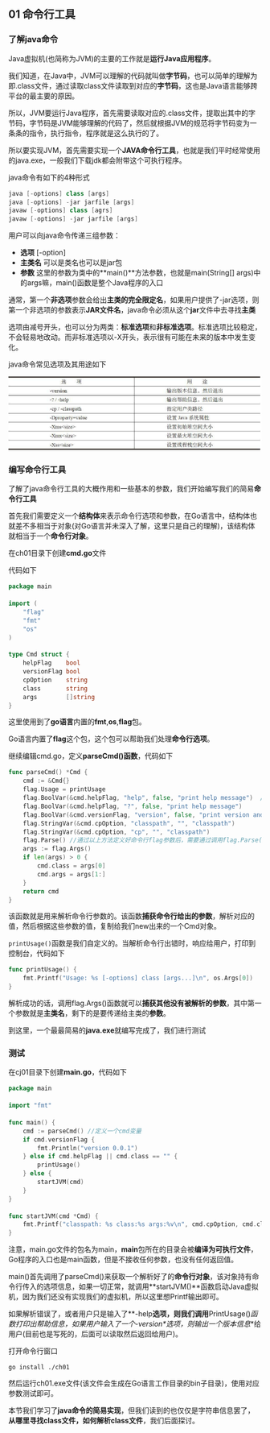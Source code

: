 ## 01 命令行工具

### 了解java命令

Java虚拟机(也简称为JVM)的主要的工作就是**运行Java应用程序**。

我们知道，在Java中，JVM可以理解的代码就叫做**字节码**，也可以简单的理解为即.class文件，通过读取class文件读取到对应的**字节码**，这也是Java语言能够跨平台的最主要的原因。

所以，JVM要运行Java程序，首先需要读取对应的.class文件，提取出其中的字节码，字节码是JVM能够理解的代码了，然后就根据JVM的规范将字节码变为一条条的指令，执行指令，程序就是这么执行的了。

所以要实现JVM，首先需要实现一个**JAVA命令行工具**，也就是我们平时经常使用的java.exe，一般我们下载jdk都会附带这个可执行程序。

java命令有如下的4种形式

```java
java [-options] class [args]
java [-options] -jar jarfile [args]
javaw [-options] class [agrs]
javaw [-options] -jar jarfile [args]
```

用户可以向java命令传递三组参数：

- **选项** [-option]
- **主类名** 可以是类名也可以是jar包
- **参数** 这里的参数为类中的**main()**方法参数，也就是main(String[] args)中的args嘛，main()函数是整个Java程序的入口

通常，第一个**非选项**参数会给出**主类的完全限定名**，如果用户提供了-jar选项，则第一个非选项的参数表示**JAR文件名**，java命令必须从这个**jar**文件中去寻找**主类**

选项由减号开头，也可以分为两类：**标准选项**和**非标准选项**。标准选项比较稳定，不会轻易地改动。而非标准选项以-X开头，表示很有可能在未来的版本中发生变化。

java命令常见选项及其用途如下

![java_option](.\photo\java_option.png)

### 编写命令行工具

了解了java命令行工具的大概作用和一些基本的参数，我们开始编写我们的简易**命令行工具**

首先我们需要定义一个**结构体**来表示命令行选项和参数，在Go语言中，结构体也就差不多相当于对象(对Go语言并未深入了解，这里只是自己的理解)，该结构体就相当于一个**命令行对象**。

在ch01目录下创建**cmd.go**文件

代码如下

```go
package main

import (
	"flag"
	"fmt"
	"os"
)

type Cmd struct {
	helpFlag    bool
	versionFlag bool
	cpOption    string
	class       string
	args        []string
}
```

这里使用到了**go语言**内置的**fmt**,**os**,**flag**包。

Go语言内置了**flag**这个包，这个包可以帮助我们处理**命令行选项**。

继续编辑cmd.go，定义**parseCmd()函数**，代码如下

```go
func parseCmd() *Cmd {
	cmd := &Cmd{}
	flag.Usage = printUsage
	flag.BoolVar(&cmd.helpFlag, "help", false, "print help message")  //获取helpFlag的值
	flag.BoolVar(&cmd.helpFlag, "?", false, "print help message")
	flag.BoolVar(&cmd.versionFlag, "version", false, "print version and exit")
	flag.StringVar(&cmd.cpOption, "classpath", "", "classpath")
	flag.StringVar(&cmd.cpOption, "cp", "", "classpath")
	flag.Parse() //通过以上方法定义好命令行flag参数后，需要通过调用flag.Parse()来对命令行参数进行解析
	args := flag.Args()
	if len(args) > 0 {
		cmd.class = args[0]
		cmd.args = args[1:]
	}
	return cmd
}
```

该函数就是用来解析命令行参数的。该函数**捕获命令行给出的参数**，解析对应的值，然后根据这些参数的值，复制给我们new出来的一个Cmd对象。

`printUsage()`函数是我们自定义的。当解析命令行出错时，响应给用户，打印到控制台，代码如下

```go
func printUsage() {
	fmt.Printf("Usage: %s [-options] class [args...]\n", os.Args[0])
}
```

解析成功的话，调用flag.Args()函数就可以**捕获其他没有被解析的参数**，其中第一个参数就是**主类名**，剩下的是要传递给主类的**参数**。

到这里，一个最最简易的**java.exe**就编写完成了，我们进行测试

### 测试

在cj01目录下创建**main.go**，代码如下

```go
package main

import "fmt"

func main() {
	cmd := parseCmd() //定义一个cmd变量
	if cmd.versionFlag {
		fmt.Println("version 0.0.1")
	} else if cmd.helpFlag || cmd.class == "" {
		printUsage()
	} else {
		startJVM(cmd)
	}
}

func startJVM(cmd *Cmd) {
	fmt.Printf("classpath: %s class:%s args:%v\n", cmd.cpOption, cmd.class, cmd.args)
}

```

注意，main.go文件的包名为main，**main**包所在的目录会被**编译为可执行文件**，Go程序的入口也是main函数，但是不接收任何参数，也没有任何返回值。

main()首先调用了parseCmd()来获取一个解析好了的**命令行对象**，该对象持有命令行传入的选项信息，如果一切正常，就调用**startJVM()**函数启动Java虚拟机，因为我们还没有实现我们的虚拟机，所以这里想Printf输出即可。

如果解析错误了，或者用户只是输入了**-help**选项，则我们调用**PrintUsage()**函数打印出帮助信息，如果用户输入了一个*-version*选项，则输出一个**版本信息**给用户(目前也是写死的，后面可以读取然后返回给用户)。

打开命令行窗口

```shell
go install ./ch01
```

然后运行ch01.exe文件(该文件会生成在Go语言工作目录的bin子目录)，使用对应参数测试即可。

本节我们学习了**java命令的简易实现**，但我们读到的也仅仅是字符串信息罢了，**从哪里寻找class文件，如何解析class文件**，我们后面探讨。
